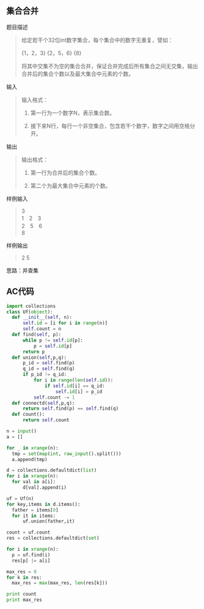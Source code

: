 ## 集合合并

题目描述
> 给定若干个32位int数字集合，每个集合中的数字无重复，譬如：
>
>{1，2，3}  {2，5，6}  {8}
>
>将其中交集不为空的集合合并，保证合并完成后所有集合之间无交集，输出合并后的集合个数以及最大集合中元素的个数。

输入
>	输入格式：
>	1. 第一行为一个数字N，表示集合数。
>
>	2. 接下来N行，每行一个非空集合，包含若干个数字，数字之间用空格分开。

输出
>	输出格式：
>
>1. 第一行为合并后的集合个数。
>
>2. 第二个为最大集合中元素的个数。

样例输入
>3  
1　2　3  
2　5　6  
8

样例输出
>2
5



思路：并查集

## AC代码
```python
import collections
class Uf(object):
  def __init__(self, n):
      self.id = [i for i in range(n)]
      self.count = n
  def find(self, p):
      while p != self.id[p]:
          p = self.id[p]
      return p
  def union(self,p,q):
      p_id = self.find(p)
      q_id = self.find(q)
      if p_id != q_id:
          for i in range(len(self.id)):
              if self.id[i] == q_id:
                  self.id[i] = p_id
          self.count -= 1
  def connectd(self,p,q):
      return self.find(p) == self.find(q)
  def count():
      return self.count

n = input()
a = []

for _ in xrange(n):
  tmp = set(map(int, raw_input().split()))
  a.append(tmp)

d = collections.defaultdict(list)
for i in xrange(n):
  for val in a[i]:
      d[val].append(i)

uf = Uf(n)
for key,items in d.items():
  father = items[0]
  for it in items:
      uf.union(father,it)

count = uf.count
res = collections.defaultdict(set)

for i in xrange(n):
  p = uf.find(i)
  res[p] |= a[i]

max_res = 0
for k in res:
  max_res = max(max_res, len(res[k]))

print count
print max_res
```